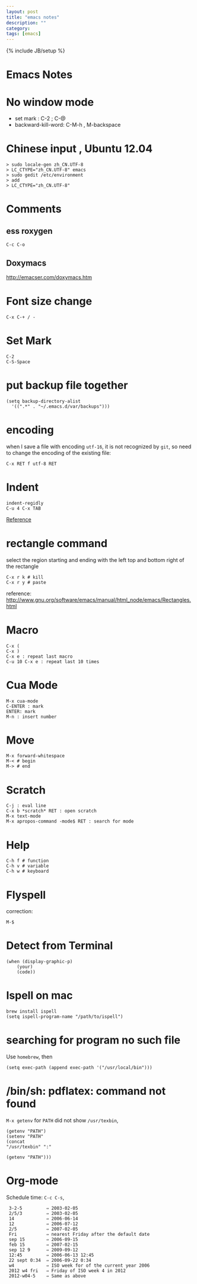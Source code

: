 ```yaml
---
layout: post
title: "emacs notes"
description: ""
category: 
tags: [emacs]
---
```

{% include JB/setup %}

Emacs Notes
==========

# No window mode #

- set mark : C-2 ; C-@
- backward-kill-word: C-M-h , M-backspace 

# Chinese input , Ubuntu 12.04 #

    > sudo locale-gen zh_CN.UTF-8
	> LC_CTYPE="zh_CN.UTF-8" emacs
	> sudo gedit /etc/environment
	> add 
	> LC_CTYPE="zh_CN.UTF-8"

# Comments #

## ess roxygen ##

    C-c C-o 

## Doxymacs ##

<http://emacser.com/doxymacs.htm> 

# Font size change #

	C-x C-+ / - 
	
# Set Mark #
 
	C-2
	C-S-Space

# put backup file together #

	(setq backup-directory-alist
      '((".*" . "~/.emacs.d/var/backups")))

# encoding #

when I save a file with encoding `utf-16`, it is not recognized by `git`, so need to change the encoding of the existing file:

	C-x RET f utf-8 RET

# Indent #

	indent-regidly
	C-u 4 C-x TAB
	
[Reference](http://ruslanspivak.com/2011/04/28/how-to-indent-a-block-of-text-in-emacs/)

# rectangle command #

select the region starting and ending with the left top and bottom right of the rectangle

	C-x r k # kill 
	C-x r y # paste

reference: <http://www.gnu.org/software/emacs/manual/html_node/emacs/Rectangles.html> 

# Macro # 

	C-x (
	C-x )
	C-x e : repeat last macro
	C-u 10 C-x e : repeat last 10 times
	
# Cua Mode # 

	M-x cua-mode
	C-ENTER : mark 
	ENTER: mark
	M-n : insert number 
	
# Move #

	M-x forward-whitespace
	M-< # begin
	M-> # end

# Scratch #

	C-j : eval line
	C-x b *scratch* RET : open scratch 
	M-x text-mode 
	M-x apropos-command -mode$ RET : search for mode 

# Help #

	C-h f # function
	C-h v # variable
	C-h w # keyboard

# Flyspell #

correction: 

	M-$ 
	
# Detect from Terminal #

    (when (display-graphic-p)
	    (your)
		(code))

# Ispell on mac #

    brew install ispell
	(setq ispell-program-name "/path/to/ispell")

# searching for program no such file #

Use `homebrew`, then 

    (setq exec-path (append exec-path '("/usr/local/bin")))

# /bin/sh: pdflatex: command not found #

`M-x getenv` for `PATH` did not show `/usr/texbin`,

    (getenv "PATH")
	(setenv "PATH"
	(concat
	"/usr/texbin" ":"
	
	(getenv "PATH")))

# Org-mode #

Schedule time: `C-c C-s`,

     3-2-5         ⇒ 2003-02-05
     2/5/3         ⇒ 2003-02-05
     14            ⇒ 2006-06-14
     12            ⇒ 2006-07-12
     2/5           ⇒ 2007-02-05
     Fri           ⇒ nearest Friday after the default date
     sep 15        ⇒ 2006-09-15
     feb 15        ⇒ 2007-02-15
     sep 12 9      ⇒ 2009-09-12
     12:45         ⇒ 2006-06-13 12:45
     22 sept 0:34  ⇒ 2006-09-22 0:34
     w4            ⇒ ISO week for of the current year 2006
     2012 w4 fri   ⇒ Friday of ISO week 4 in 2012
     2012-w04-5    ⇒ Same as above



